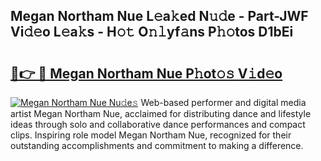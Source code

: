 ## Megan Northam Nue L𝚎a𝚔ed N𝚞𝚍e - Part-JWF Vi𝚍𝚎o L𝚎a𝚔s - H𝚘𝚝 O𝚗𝚕yf𝚊ns P𝚑𝚘tos D1bEi

# <h2><a href="http://kfac013.oniu.top/?m=Megan+Northam+Nue">🔗👉 🔴 Megan Northam Nue P𝚑ot𝚘𝚜 V𝚒d𝚎o</a></h2>

[![Megan Northam Nue Nu𝚍e𝚜](https://i.imgur.com/0qMVB7G.gif)](http://kfac013.oniu.top/?m=Megan+Northam+Nue)
Web-based performer and digital media artist Megan Northam Nue, acclaimed for distributing dance and lifestyle ideas through solo and collaborative dance performances and compact clips. Inspiring role model Megan Northam Nue, recognized for their outstanding accomplishments and commitment to making a difference.  
